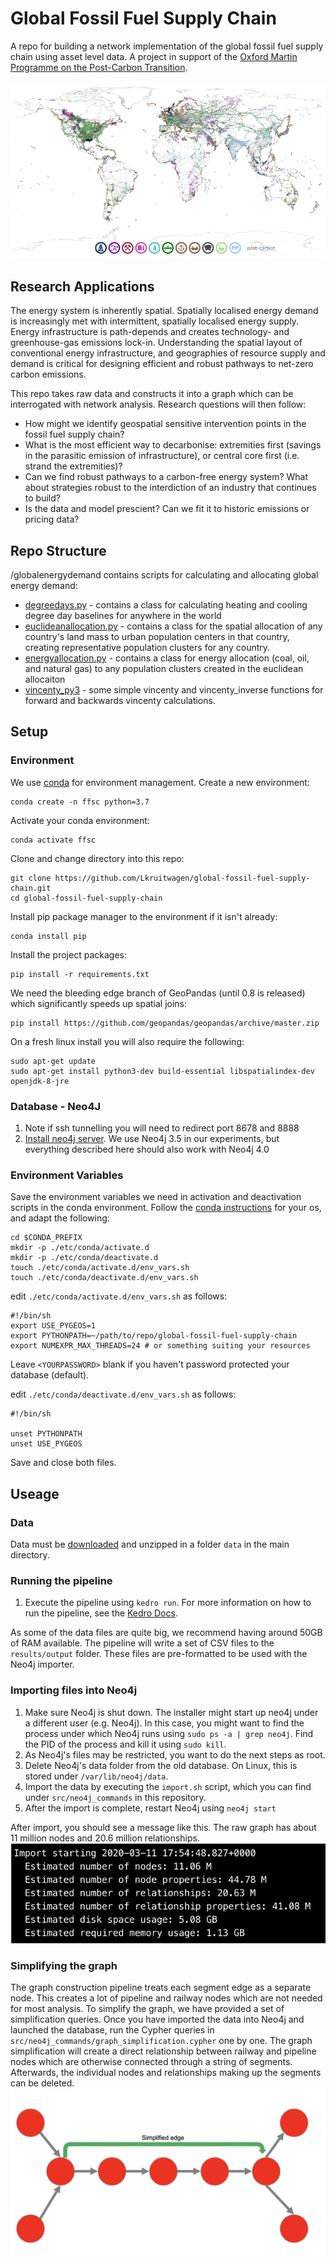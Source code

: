 # Global Fossil Fuel Supply Chain

A repo for building a network implementation of the global fossil fuel supply chain using asset level data. A project in support of the [Oxford Martin Programme on the Post-Carbon Transition](https://www.oxfordmartin.ox.ac.uk/post-carbon/).

![Global fossil fuel infrastructure](image_assets/global_infrastructure.png)

## Research Applications
The energy system is inherently spatial. Spatially localised energy demand is increasingly met with intermittent, spatially localised energy supply. Energy infrastructure is path-depends and creates technology- and greenhouse-gas emissions lock-in. Understanding the spatial layout of conventional energy infrastructure, and geographies of resource supply and demand is critical for designing efficient and robust pathways to net-zero carbon emissions.

This repo takes raw data and constructs it into a graph which can be interrogated with network analysis. Research questions will then follow:
- How might we identify geospatial sensitive intervention points in the fossil fuel supply chain?
- What is the most efficient way to decarbonise: extremities first (savings in the parasitic emission of infrastructure), or central core first (i.e. strand the extremities)?
- Can we find robust pathways to a carbon-free energy system? What about strategies robust to the interdiction of an industry that continues to build?
- Is the data and model prescient? Can we fit it to historic emissions or pricing data?

## Repo Structure

/globalenergydemand contains scripts for calculating and allocating global energy demand:
- [degreedays.py](globalenergydemand/degreedays.py) - contains a class for calculating heating and cooling degree day baselines for anywhere in the world
- [euclideanallocation.py](globalenergydemand/euclideanallocation.py) - contains a class for the spatial allocation of any country's land mass to urban population centers in that country, creating representative population clusters for any country.
- [energyallocation.py](globalenergydemand/energyallocation.py) - contains a class for energy allocation (coal, oil, and natural gas) to any population clusters created in the euclidean allocaiton
- [vincenty_py3](globalenergydemand/vincenty_py.py) - some simple vincenty and vincenty_inverse functions for forward and backwards vincenty calculations.

## Setup

### Environment

We use [conda](https://docs.conda.io/en/latest/miniconda.html) for environment management. Create a new environment:

    conda create -n ffsc python=3.7

Activate your conda environment:

    conda activate ffsc

Clone and change directory into this repo:

    git clone https://github.com/Lkruitwagen/global-fossil-fuel-supply-chain.git
    cd global-fossil-fuel-supply-chain

Install pip package manager to the environment if it isn't already:

    conda install pip

Install the project packages:

    pip install -r requirements.txt

We need the bleeding edge branch of GeoPandas (until 0.8 is released) which significantly speeds up spatial joins:

    pip install https://github.com/geopandas/geopandas/archive/master.zip

On a fresh linux install you will also require the following:

    sudo apt-get update
    sudo apt-get install python3-dev build-essential libspatialindex-dev openjdk-8-jre


### Database - Neo4J
1. Note if ssh tunnelling you will need to redirect port 8678 and 8888
1. [Install neo4j server](https://neo4j.com/docs/operations-manual/current/installation/linux/). We use Neo4j 3.5 in our experiments, 
but everything described here should also work with Neo4j 4.0

### Environment Variables

Save the environment variables we need in activation and deactivation scripts in the conda environment. Follow the [conda instructions](https://docs.conda.io/projects/conda/en/latest/user-guide/tasks/manage-environments.html#setting-environment-variables) for your os, and adapt the following:

    cd $CONDA_PREFIX
    mkdir -p ./etc/conda/activate.d
    mkdir -p ./etc/conda/deactivate.d
    touch ./etc/conda/activate.d/env_vars.sh
    touch ./etc/conda/deactivate.d/env_vars.sh

edit `./etc/conda/activate.d/env_vars.sh` as follows:

    #!/bin/sh
    export USE_PYGEOS=1
    export PYTHONPATH=~/path/to/repo/global-fossil-fuel-supply-chain
    export NUMEXPR_MAX_THREADS=24 # or something suiting your resources

Leave `<YOURPASSWORD>` blank if you haven't password protected your database (default).

edit `./etc/conda/deactivate.d/env_vars.sh` as follows:

    #!/bin/sh

    unset PYTHONPATH
    unset USE_PYGEOS

Save and close both files.


## Useage

### Data

Data must be [downloaded](https://drive.google.com/file/d/1LWXT3WyNpMS8xmdFzStbUyQlzdPLGhv_/view?usp=sharing) and unzipped in a folder `data` in the main directory.

### Running the pipeline
1. Execute the pipeline using `kedro run`. For more information on how to run the pipeline, see the [Kedro Docs](https://kedro.readthedocs.io/en/stable/).

As some of the data files are quite big, we recommend having around 50GB of RAM available. The pipeline will write a set of 
CSV files to the `results/output` folder. These files are pre-formatted to be used with the Neo4j importer.

### Importing files into Neo4j
1. Make sure Neo4j is shut down. The installer might start up neo4j under a different user (e.g. Neo4j). 
In this case, you might want to find the process under which Neo4j runs using `sudo ps -a | grep neo4j`. Find the PID of the process and kill it using `sudo kill`.
2. As Neo4j's files may be restricted, you want to do the next steps as root.
3. Delete Neo4j's data folder from the old database. On Linux, this is stored under `/var/lib/neo4j/data`.
4. Import the data by executing the `import.sh` script, which you can find under `src/neo4j_commands` in this repository.
5. After the import is complete, restart Neo4j using `neo4j start`

After import, you should see a message like this. The raw graph has about 11 million nodes and 20.6 million relationships.
![](image_assets/import_complete.png)

### Simplifying the graph
The graph construction pipeline treats each segment edge as a separate node. 
This creates a lot of pipeline and railway nodes which are not needed for most analysis. To simplify the graph, we have provided a set of simplification queries.
Once you have imported the data into Neo4j and launched the database, run the Cypher queries in `src/neo4j_commands/graph_simplification.cypher` one by one. 
The graph simplification will create a direct relationship between railway and pipeline nodes which are otherwise connected through a string of segments. 
Afterwards, the individual nodes and relationships making up the segments can be deleted.
![](image_assets/simplified_edge.png)


